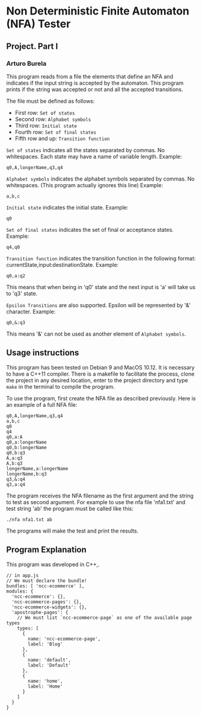 # Non Deterministic Finite Automaton (NFA) Tester
## Project. Part I
### Arturo Burela

This program reads from a file the elements that define an NFA and indicates if the input string is accepted by the automaton. This program prints if the string was accepted or not and all the accepted transitions.

The file must be defined as follows:

* First row: `Set of states`
* Second row: `Alphabet symbols`
* Third row: `Initial state`
* Fourth row: `Set of final states`
* Fifth row and up: `Transition function`

`Set of states` indicates all the states separated by commas. No whitespaces. Each state may have a name of variable length. Example:
```
q0,A,longerName,q3,q4
```
`Alphabet symbols` indicates the alphabet symbols separated by commas. No whitespaces. (This program actually ignores this line) Example:
```
a,b,c
```
`Initial state` indicates the initial state. Example:
```
q0
```
`Set of final states` indicates the set of final or acceptance states. Example:
```
q4,q0
```
`Transition function` indicates the transition function in the following format: currentState,input:destinationState. Example:
```
q0,a:q2
```
This means that when being in 'q0' state and the next input is 'a' will take us to 'q3' state.

`Epsilon Transitions` are also supported. Epsilon will be represented by '&' character. Example:
```
q0,&:q3
```
This means '&' can not be used as another element of `Alphabet symbols`.
## Usage instructions

This program has been tested on Debian 9 and MacOS 10.12. It is necessary to have a C++11 compiler. There is a makefile to facilitate the process, clone the project in any desired location, enter to the project directory and type `make` in the terminal to compile the program.

To use the program, first create the NFA file as described previously. Here is an example of a full NFA file:
```
q0,A,longerName,q3,q4
a,b,c
q0
q4
q0,a:A
q0,a:longerName
q0,b:longerName
q0,b:q3
A,a:q3
A,b:q3
longerName,a:longerName
longerName,b:q3
q3,&:q4
q3,a:q4
```

The program receives the NFA filename as the first argument and the string to test as second argument. For example to use the nfa file 'nfa1.txt' and test string 'ab' the program must be called like this:
```
./nfa nfa1.txt ab
```
The programs will make the test and print the results.

## Program Explanation

This program was developed in C++,.
```
// in app.js
// We must declare the bundle!
bundles: [ 'ncc-ecommerce' ],
modules: {
  'ncc-ecommerce': {},
  'ncc-ecommerce-pages': {},
  'ncc-ecommerce-widgets': {},
  'apostrophe-pages': {
    // We must list `ncc-ecommerce-page` as one of the available page types
    types: [
      {
        name: 'ncc-ecommerce-page',
        label: 'Blog'
      },
      {
        name: 'default',
        label: 'Default'
      },
      {
        name: 'home',
        label: 'Home'
      }
    ]
  }
}
```
